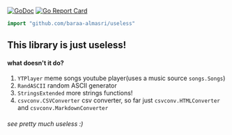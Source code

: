 [![GoDoc](https://godoc.org/github.com/baraa-almasri/useless?status.png)](https://godoc.org/github.com/baraa-almasri/useless) [![Go Report Card](https://goreportcard.com/badge/github.com/baraa-almasri/useless)](https://goreportcard.com/report/github.com/baraa-almasri/useless) 

```go
import "github.com/baraa-almasri/useless"
```

## This library is just useless!
#### what doesn't it do?
1. `YTPlayer` meme songs youtube player(uses a music source `songs.Songs`)
2. `RandASCII` random ASCII generator
3. `StringsExtended` more strings functions!
4. `csvconv.CSVConverter` csv converter, so far just `csvconv.HTMLConverter` and `csvconv.MarkdownConverter`

###### see pretty  much useless :)
